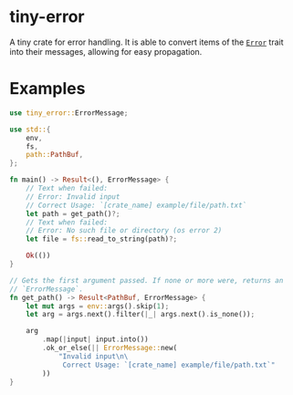 # tiny-error

A tiny crate for error handling. It is able to convert items of the 
[`Error`](https://doc.rust-lang.org/std/error/trait.Error.html) trait into
their messages, allowing for easy propagation. 

# Examples

```rust
use tiny_error::ErrorMessage;

use std::{
    env,
    fs,
    path::PathBuf,
};

fn main() -> Result<(), ErrorMessage> {
    // Text when failed:
    // Error: Invalid input
    // Correct Usage: `[crate_name] example/file/path.txt`
    let path = get_path()?;
    // Text when failed: 
    // Error: No such file or directory (os error 2)
    let file = fs::read_to_string(path)?;

    Ok(())
}

// Gets the first argument passed. If none or more were, returns an
// `ErrorMessage`.
fn get_path() -> Result<PathBuf, ErrorMessage> {
    let mut args = env::args().skip(1);
    let arg = args.next().filter(|_| args.next().is_none());    

    arg
        .map(|input| input.into())
        .ok_or_else(|| ErrorMessage::new(
            "Invalid input\n\
             Correct Usage: `[crate_name] example/file/path.txt`"
        ))
}
```
